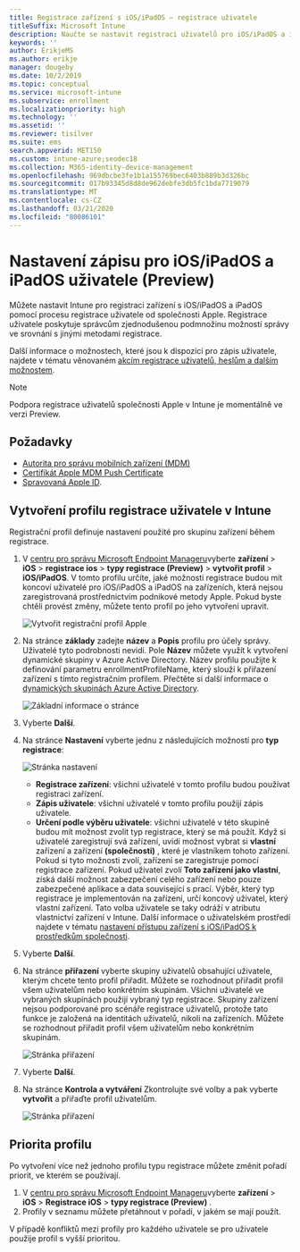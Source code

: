 ```yaml
---
title: Registrace zařízení s iOS/iPadOS – registrace uživatele
titleSuffix: Microsoft Intune
description: Naučte se nastavit registraci uživatelů pro iOS/iPadOS a iPadOS.
keywords: ''
author: ErikjeMS
ms.author: erikje
manager: dougeby
ms.date: 10/2/2019
ms.topic: conceptual
ms.service: microsoft-intune
ms.subservice: enrollment
ms.localizationpriority: high
ms.technology: ''
ms.assetid: ''
ms.reviewer: tisilver
ms.suite: ems
search.appverid: MET150
ms.custom: intune-azure;seodec18
ms.collection: M365-identity-device-management
ms.openlocfilehash: 969dbcbe3fe1b1a155769bec6403b889b3d326bc
ms.sourcegitcommit: 017b93345d8d8de962debfe3db5fc1bda7719079
ms.translationtype: MT
ms.contentlocale: cs-CZ
ms.lasthandoff: 03/21/2020
ms.locfileid: "80086101"
---
```

# <a name="set-up-iosipados-and-ipados-user-enrollment-preview"></a>Nastavení zápisu pro iOS/iPadOS a iPadOS uživatele (Preview)

Můžete nastavit Intune pro registraci zařízení s iOS/iPadOS a iPadOS pomocí procesu registrace uživatele od společnosti Apple. Registrace uživatele poskytuje správcům zjednodušenou podmnožinu možností správy ve srovnání s jinými metodami registrace.

Další informace o možnostech, které jsou k dispozici pro zápis uživatele, najdete v tématu věnovaném [akcím registrace uživatelů, heslům a dalším možnostem](ios-user-enrollment-supported-actions.md).

> [!NOTE]
> Podpora registrace uživatelů společnosti Apple v Intune je momentálně ve verzi Preview.

## <a name="prerequisites"></a>Požadavky
- [Autorita pro správu mobilních zařízení (MDM)](../fundamentals/mdm-authority-set.md)
- [Certifikát Apple MDM Push Certificate](apple-mdm-push-certificate-get.md)
- [Spravovaná Apple ID](https://support.apple.com/guide/apple-business-manager/mdm1c9622977/web).

## <a name="create-a-user-enrollment-profile-in-intune"></a>Vytvoření profilu registrace uživatele v Intune

Registrační profil definuje nastavení použité pro skupinu zařízení během registrace. 

1. V [centru pro správu Microsoft Endpoint Manageru](https://go.microsoft.com/fwlink/?linkid=2109431)vyberte **zařízení** > **iOS** > **registrace ios** > **typy registrace (Preview)**  > **vytvořit profil** > **iOS/iPadOS**. V tomto profilu určíte, jaké možnosti registrace budou mít koncoví uživatelé pro iOS/iPadOS a iPadOS na zařízeních, která nejsou zaregistrovaná prostřednictvím podnikové metody Apple. Pokud byste chtěli provést změny, můžete tento profil po jeho vytvoření upravit.

    ![Vytvořit registrační profil Apple](./media/ios-user-enrollment/create-profile.png)

2. Na stránce **základy** zadejte **název** a **Popis** profilu pro účely správy. Uživatelé tyto podrobnosti nevidí. Pole **Název** můžete využít k vytvoření dynamické skupiny v Azure Active Directory. Název profilu použijte k definování parametru enrollmentProfileName, který slouží k přiřazení zařízení s tímto registračním profilem. Přečtěte si další informace o [dynamických skupinách Azure Active Directory](https://docs.microsoft.com/azure/active-directory/active-directory-groups-dynamic-membership-azure-portal#rules-for-devices).

    ![Základní informace o stránce](./media/ios-user-enrollment/basics-page.png)

3. Vyberte **Další**.

4. Na stránce **Nastavení** vyberte jednu z následujících možností pro **typ registrace**:

    ![Stránka nastavení](./media/ios-user-enrollment/settings-page.png)

    - **Registrace zařízení**: všichni uživatelé v tomto profilu budou používat registraci zařízení.
    - **Zápis uživatele**: všichni uživatelé v tomto profilu použijí zápis uživatele.
    - **Určení podle výběru uživatele**: všichni uživatelé v této skupině budou mít možnost zvolit typ registrace, který se má použít. Když si uživatelé zaregistrují svá zařízení, uvidí možnost vybrat si **vlastní** zařízení a zařízení **(společnosti)** , které je vlastníkem tohoto zařízení. Pokud si tyto možnosti zvolí, zařízení se zaregistruje pomocí registrace zařízení. Pokud uživatel zvolí **Toto zařízení jako vlastní**, získá další možnost zabezpečení celého zařízení nebo pouze zabezpečené aplikace a data související s prací. Výběr, který typ registrace je implementován na zařízení, určí koncový uživatel, který vlastní zařízení. Tato volba uživatele se taky odráží v atributu vlastnictví zařízení v Intune. Další informace o uživatelském prostředí najdete v tématu [nastavení přístupu zařízení s iOS/iPadOS k prostředkům společnosti](https://docs.microsoft.com/mem/intune/user-help/enroll-your-device-in-intune-macos-cp).
    
5. Vyberte **Další**.

6. Na stránce **přiřazení** vyberte skupiny uživatelů obsahující uživatele, kterým chcete tento profil přiřadit. Můžete se rozhodnout přiřadit profil všem uživatelům nebo konkrétním skupinám. Všichni uživatelé ve vybraných skupinách použijí vybraný typ registrace. Skupiny zařízení nejsou podporované pro scénáře registrace uživatelů, protože tato funkce je založená na identitách uživatelů, nikoli na zařízeních. Můžete se rozhodnout přiřadit profil všem uživatelům nebo konkrétním skupinám.

    ![Stránka přiřazení](./media/ios-user-enrollment/assignments-page.png)

7. Vyberte **Další**.

8. Na stránce **Kontrola a vytváření** Zkontrolujte své volby a pak vyberte **vytvořit** a přiřaďte profil uživatelům.

    ![Stránka přiřazení](./media/ios-user-enrollment/assignments-page.png)


## <a name="profile-priority"></a>Priorita profilu

Po vytvoření více než jednoho profilu typu registrace můžete změnit pořadí priorit, ve kterém se používají.

1. V [centru pro správu Microsoft Endpoint Manageru](https://go.microsoft.com/fwlink/?linkid=2109431)vyberte **zařízení** > **iOS** > **Registrace iOS** > **typy registrace (Preview)** .
2. Profily v seznamu můžete přetáhnout v pořadí, v jakém se mají použít.

V případě konfliktů mezi profily pro každého uživatele se pro uživatele použije profil s vyšší prioritou.


